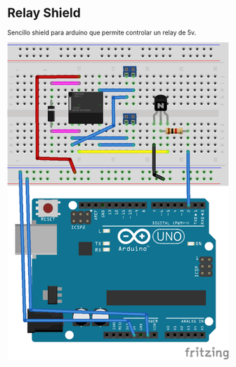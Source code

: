 # Relay Shield

Sencillo shield para arduino que permite controlar un relay de 5v.


![](https://raw.githubusercontent.com/plataforma-bogota/relay_shield/master/img/relayShield_bb.png)




